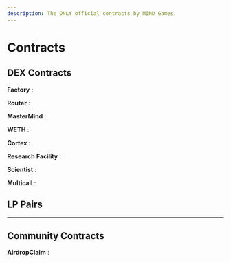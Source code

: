 ```yaml
---
description: The ONLY official contracts by MIND Games.
---
```


# Contracts

## DEX Contracts

**Factory** : &#x20;

**Router** :&#x20;

**MasterMind** :&#x20;

**WETH** :&#x20;

**Cortex** :&#x20;

**Research** **Facility** :&#x20;

**Scientist** :&#x20;

**Multicall** : &#x20;

## LP Pairs

****

## Community Contracts

**AirdropClaim** :
